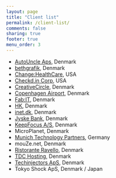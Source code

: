 ```yaml
---
layout: page
title: "Client list"
permalink: /client-list/
comments: false
sharing: true
footer: true
menu_order: 3
---
```


* [AutoUncle Aps](http://autouncle.dk), Denmark
* [bethgrafik](http://bethgrafik.dk), Denmark
* [Change:HealthCare](http://www.changehealthcare.com), USA
* [Checkd.in Corp](http://checkd.in), USA
* [CreativeCircle](http://creativecircle.dk), Denmark
* [Copenhagen Airport](http://cph.dk), Denmark
* [Fab:IT](http://fabit.dk), Denmark
* [HK](http://hk.dk), Denmark
* [inet.dk](http://inet.dk), Denmark
* [Jyske Bank](http://jyskebank.dk), Denmark
* [KeepFocus A/S](http://keepfocus.dk), Denmark
* MicroPlanet, Denmark
* [Munich Technology Partners](http://mtpartners.de), Germany
* mouZe.net, Denmark
* [Ristorante Ravello](http://ristoranteravello.dk/site/), Denmark
* [TDC Hosting](http://www.tdchosting.dk), Denmark
* [Techinjectors ApS](http://techinjectors.com), Denmark
* Tokyo Shock ApS, Denmark / Japan
